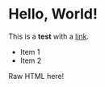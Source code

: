 # Hello, World!

This is a **test** with a [link](https://example.com).

- Item 1
- Item 2

<p>Raw HTML here!</p>